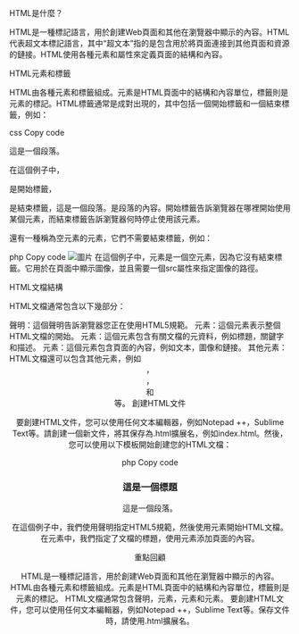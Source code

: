 HTML是什麼？

HTML是一種標記語言，用於創建Web頁面和其他在瀏覽器中顯示的內容。HTML代表超文本標記語言，其中“超文本”指的是包含用於將頁面連接到其他頁面和資源的鏈接。HTML使用各種元素和屬性來定義頁面的結構和內容。

HTML元素和標籤

HTML由各種元素和標籤組成。元素是HTML頁面中的結構和內容單位，標籤則是元素的標記。HTML標籤通常是成對出現的，其中包括一個開始標籤和一個結束標籤，例如：

css
Copy code
<p>這是一個段落。</p>
在這個例子中，<p>是開始標籤，</p>是結束標籤，這是一個段落。是段落的內容。開始標籤告訴瀏覽器在哪裡開始使用某個元素，而結束標籤告訴瀏覽器何時停止使用該元素。

還有一種稱為空元素的元素，它們不需要結束標籤，例如：

php
Copy code
<img src="image.jpg" alt="圖片">
在這個例子中，<img>元素是一個空元素，因為它沒有結束標籤。它用於在頁面中顯示圖像，並且需要一個src屬性來指定圖像的路徑。

HTML文檔結構

HTML文檔通常包含以下幾部分：

<!DOCTYPE html>聲明：這個聲明告訴瀏覽器您正在使用HTML5規範。
<html>元素：這個元素表示整個HTML文檔的開始。
<head>元素：這個元素包含有關文檔的元資料，例如標題，關鍵字和描述。
<body>元素：這個元素包含頁面的內容，例如文本，圖像和鏈接。
其他元素：HTML文檔還可以包含其他元素，例如<header>，<footer>，<nav>和<aside>等。
創建HTML文件

要創建HTML文件，您可以使用任何文本編輯器，例如Notepad ++，Sublime Text等。請創建一個新文件，將其保存為.html擴展名，例如index.html。然後，您可以使用以下模板開始創建您的HTML文檔：

php
Copy code
<!DOCTYPE html>
<html>
<head>
	<title>網頁標題</title>
</head>
<body>
	<h1>這是一個標題</h1>
	<p>這是一個段落。</p>
</body>
</html>
在這個例子中，我們使用<!DOCTYPE html>聲明指定HTML5規範，然後使用<html>元素開始HTML文檔。在<head>元素中，我們指定了文檔的標題，使用<body>元素添加頁面的內容。

重點回顧

HTML是一種標記語言，用於創建Web頁面和其他在瀏覽器中顯示的內容。
HTML由各種元素和標籤組成。元素是HTML頁面中的結構和內容單位，標籤則是元素的標記。
HTML文檔通常包含<!DOCTYPE html>聲明，<html>元素，<head>元素和<body>元素。
要創建HTML文件，您可以使用任何文本編輯器，例如Notepad ++，Sublime Text等。保存文件時，請使用.html擴展名。